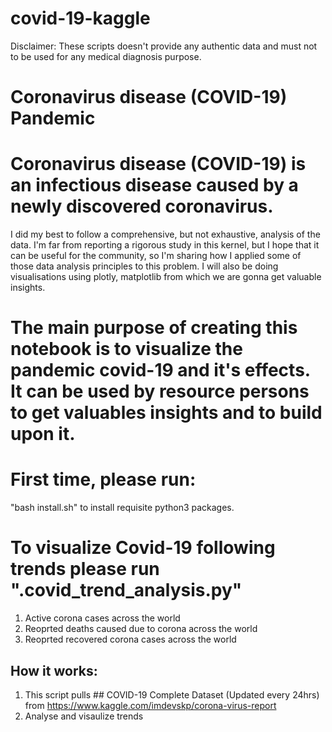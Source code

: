 # covid-19-kaggle

Disclaimer: These scripts doesn't provide any authentic data and must not to be used for any medical diagnosis purpose.

# Coronavirus disease (COVID-19) Pandemic 

# Coronavirus disease (COVID-19) is an infectious disease caused by a newly discovered coronavirus. 

I did my best to follow a comprehensive, but not exhaustive, analysis of the data. I'm far from reporting a rigorous study in this kernel, but I hope that it can be useful for the community, so I'm sharing how I applied some of those data analysis principles to this problem. I will also be doing visualisations using  plotly, matplotlib from which we are gonna get valuable insights. 

# The main purpose of creating this notebook is to visualize the pandemic covid-19 and it's effects. It can be used by resource persons to get valuables insights and to build upon it.

# First time, please run: 
  "bash install.sh" to install requisite python3 packages.

# To visualize Covid-19 following trends please run ".covid_trend_analysis.py"
1. Active corona cases across the world
2. Reoprted deaths caused due to corona across the world
3. Reoprted recovered corona cases across the world

## How it works:
1. This script pulls ## COVID-19 Complete Dataset (Updated every 24hrs) from https://www.kaggle.com/imdevskp/corona-virus-report
2. Analyse and visaulize trends
